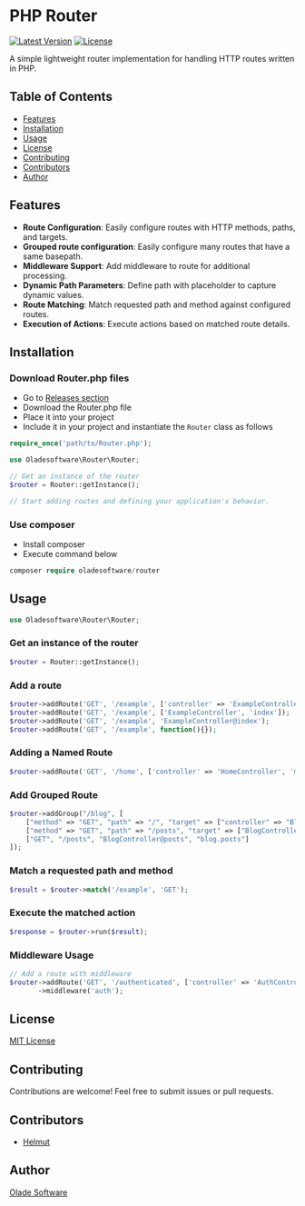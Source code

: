 # PHP Router

[![Latest Version](https://img.shields.io/badge/version-1.1.0-blue.svg)](https://github.com/oladesoftware/router)
[![License](https://img.shields.io/badge/license-MIT-green.svg)](https://opensource.org/licenses/MIT)

A simple lightweight router implementation for handling HTTP routes written in PHP.

## Table of Contents

- [Features](#features)
- [Installation](#installation)
- [Usage](#usage)
- [License](#license)
- [Contributing](#contributing)
- [Contributors](#contributors)
- [Author](#author)

## Features

- **Route Configuration**: Easily configure routes with HTTP methods, paths, and targets.
- **Grouped route configuration**: Easily configure many routes that have a same basepath.
- **Middleware Support**: Add middleware to route for additional processing.
- **Dynamic Path Parameters**: Define path with placeholder to capture dynamic values.
- **Route Matching**: Match requested path and method against configured routes.
- **Execution of Actions**: Execute actions based on matched route details.

## Installation

### Download Router.php files

- Go to [Releases section](https://github.com/oladesoftware/router/releases)
- Download the Router.php file
- Place it into your project 
- Include it in your project and instantiate the `Router` class as follows

```php
require_once('path/to/Router.php');

use Oladesoftware\Router\Router;

// Get an instance of the router
$router = Router::getInstance();

// Start adding routes and defining your application's behavior.
```
### Use composer

- Install composer
- Execute command below

```php
composer require oladesoftware/router
```

## Usage

```php
use Oladesoftware\Router\Router;
```

### Get an instance of the router

```php
$router = Router::getInstance();
```

### Add a route

```php
$router->addRoute('GET', '/example', ['controller' => 'ExampleController', 'method' => 'index']);
$router->addRoute('GET', '/example', ['ExampleController', 'index']);
$router->addRoute('GET', '/example', 'ExampleController@index');
$router->addRoute('GET', '/example', function(){});
```

### Adding a Named Route

```php
$router->addRoute('GET', '/home', ['controller' => 'HomeController', 'method' => 'index'], 'home');
```

### Add Grouped Route

```php
$router->addGroup("/blog", [
    ["method" => "GET", "path" => "/", "target" => ["controller" => "BlogController", "method" => "index"]],
    ["method" => "GET", "path" => "/posts", "target" => ["BlogController", "posts"], "name" => "blog.posts"],
    ["GET", "/posts", "BlogController@posts", "blog.posts"]
]);
```

### Match a requested path and method

```php
$result = $router->match('/example', 'GET');
```

### Execute the matched action

```php
$response = $router->run($result);
```

### Middleware Usage

```php
// Add a route with middleware
$router->addRoute('GET', '/authenticated', ['controller' => 'AuthController', 'method' => 'index'])
       ->middleware('auth');
```

## License

[MIT License](https://opensource.org/licenses/MIT)

## Contributing

Contributions are welcome! Feel free to submit issues or pull requests.

## Contributors

- [Helmut](https://github.com/ahokponou)

## Author

[Olade Software](https://oladesoftware.com)